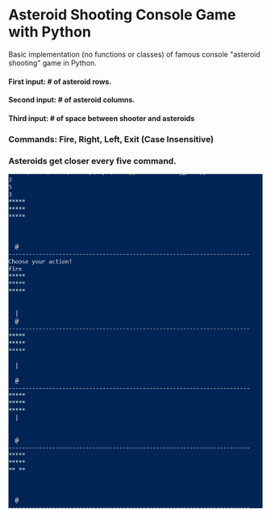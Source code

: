# Asteroid Shooting Console Game with Python

Basic implementation (no functions or classes) of famous console "asteroid shooting" game in Python.

#### First input: # of asteroid rows.

#### Second input: # of asteroid columns.

#### Third input: # of space between shooter and asteroids

### Commands: Fire, Right, Left, Exit (Case Insensitive)

### Asteroids get closer every five command.

![Asteroid Shooting Game](SS.png 'Example Screenshot')
